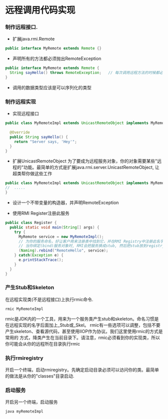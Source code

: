 # 远程调用代码实现

### 制作远程接口.

* 扩展java.rmi.Remote
```java
public interface MyRemote extends Remote {}
```

* 声明所有的方法都必须抛出RemoteException
```java
public interface MyRemote extends Remote {
  String sayHello() throws RemoteException;   // 每次调用远程方法的时候都必须考虑成果"有风险的"。在每个方法中声明RemoteException，可以让客户注意到这件事，并了解这可能是无法工作的。
}
```

* 调用的数据类型应该是可以序列化的类型


### 制作远程实现
* 实现远程接口
```java
public class MyRemoteImpl extends UnicastRemoteObject implements MyRemote {
  
  @Override
  public String sayHello() {
    return "Server says, 'Hey'";
  }
}
```

* 扩展UnicastRemoteObject
为了要成为远程服务对象，你的对象需要某些"远程的"功能。最简单的方式是扩展java.rmi.server.UnicastRemoteObject,
让超类帮你做这些工作
```java
public class MyRemoteImpl extends UnicastRemoteObject implements MyRemote {
//  .....
}
```

* 设计一个不带变量的构造器，并声明RemoteException

* 使用RMI Register注册此服务
```java
public class Register {
  public static void main(String[] args) {
    try {
      MyRemote service = new MyRemoteImpl();
      // 为你的服务命名，好让客户用来注册表中找到它，并在RMI Registry中注册此名字和服务。
      // 当你绑定(bind)服务对象时, RMI会把服务换成stub, 然后把stub放到registry中.
      (Naming).rebind("RemoteHello", service);
    } catch(Exception e) {
      e.printStackTrace();
    }
  }
}
```

### 产生Stub和Skeleton
在远程实现类(不是远程接口)上执行rmic命令.
```jshelllanguage
rmic MyRemoteImpl
```

rmic是JDK内的一个工具，用来为一个服务类产生stub和skeleton。命名习惯是在远程实现的名字后面加上_Stub或_Skel。
rmic有一些选项可以调整，包括不要产生skeleton、查看源代码，甚至使用IIOP作为协议。我们这里使用rmic的方式是常用的
方式，降类产生在当前目录下。请注意，rmic必须看到你的实现类，所以你可能会从你的远程所在目录执行rmic

### 执行rmiregistry
开启一个终端，启动rmiregistry。先确定启动目录必须可以访问你的类。最简单的做法是从你的"classes"目录启动.

### 启动服务
开启另一个终端，启动服务
```jshelllanguage
java myRemoteImpl
```
